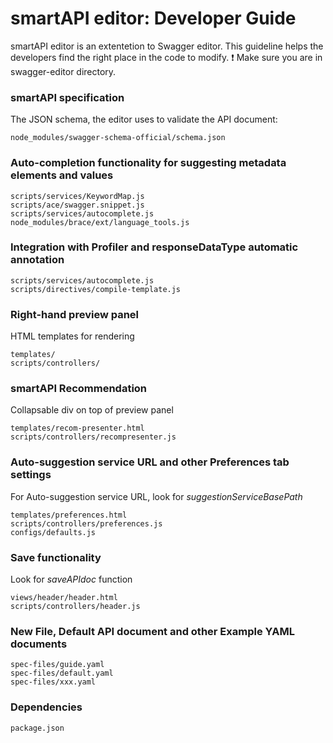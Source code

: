 # smartAPI editor: Developer Guide

smartAPI editor is an extentetion to Swagger editor. This guideline helps the developers find the right place in the code to modify. 
 :exclamation: Make sure you are in swagger-editor directory.

### smartAPI specification
  The JSON schema, the editor uses to validate the API document:
```shell
node_modules/swagger-schema-official/schema.json
```
### Auto-completion functionality for suggesting metadata elements and values
```shell
scripts/services/KeywordMap.js
scripts/ace/swagger.snippet.js
scripts/services/autocomplete.js
node_modules/brace/ext/language_tools.js
```
### Integration with Profiler and responseDataType automatic annotation
```shell
scripts/services/autocomplete.js
scripts/directives/compile-template.js
```
### Right-hand preview panel
  HTML templates for rendering
```shell
templates/
scripts/controllers/
```
### smartAPI Recommendation
  Collapsable div on top of preview panel
```shell
templates/recom-presenter.html
scripts/controllers/recompresenter.js
```
### Auto-suggestion service URL and other Preferences tab settings
  For Auto-suggestion service URL, look for *suggestionServiceBasePath*
```shell
templates/preferences.html
scripts/controllers/preferences.js
configs/defaults.js
```
### Save functionality
  Look for *saveAPIdoc* function 
```shell
views/header/header.html
scripts/controllers/header.js
```
### New File, Default API document and other Example YAML documents
```shell
spec-files/guide.yaml
spec-files/default.yaml
spec-files/xxx.yaml
```
### Dependencies
```shell
package.json
```
